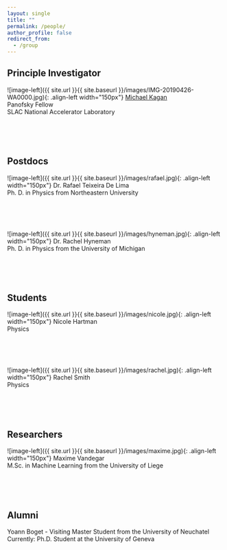 ```yaml
---
layout: single
title: ""
permalink: /people/
author_profile: false
redirect_from:
  - /group
---
```





## Principle Investigator


![image-left]({{ site.url }}{{ site.baseurl }}/images/IMG-20190426-WA0000.jpg){: .align-left width="150px"} [Michael Kagan](/kagan/)  <br /> Panofsky Fellow  <br /> SLAC National Accelerator Laboratory  


<br />
<br />
<br />


## Postdocs

![image-left]({{ site.url }}{{ site.baseurl }}/images/rafael.jpg){: .align-left width="150px"} Dr. Rafael Teixeira De Lima  <br /> Ph. D.  in Physics from Northeastern University  

<br />
<br />
<br />

![image-left]({{ site.url }}{{ site.baseurl }}/images/hyneman.jpg){: .align-left width="150px"} Dr. Rachel Hyneman  <br /> Ph. D. in Physics from the University of Michigan  

<br />
<br />
<br />

## Students

![image-left]({{ site.url }}{{ site.baseurl }}/images/nicole.jpg){: .align-left width="150px"} Nicole Hartman  <br /> Physics

<br />
<br />
<br />

![image-left]({{ site.url }}{{ site.baseurl }}/images/rachel.jpg){: .align-left width="150px"} Rachel Smith <br /> Physics

<br />
<br />
<br />

## Researchers

![image-left]({{ site.url }}{{ site.baseurl }}/images/maxime.jpg){: .align-left width="150px"} Maxime Vandegar  <br /> M.Sc. in Machine Learning from the University of Liege

<br />
<br />
<br />

## Alumni

Yoann Boget - Visiting Master Student from the University of Neuchatel <br />
Currently: Ph.D. Student at the University of Geneva <br />

